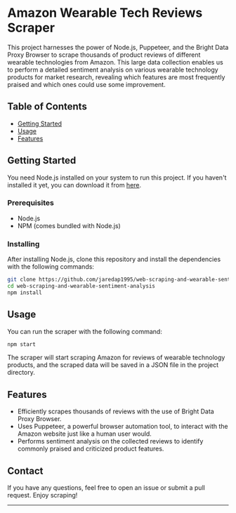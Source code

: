 # Amazon Wearable Tech Reviews Scraper

This project harnesses the power of Node.js, Puppeteer, and the Bright Data Proxy Browser to scrape thousands of product reviews of different wearable technologies from Amazon. This large data collection enables us to perform a detailed sentiment analysis on various wearable technology products for market research, revealing which features are most frequently praised and which ones could use some improvement.

## Table of Contents

- [Getting Started](#getting-started)
- [Usage](#usage)
- [Features](#features)

## Getting Started

You need Node.js installed on your system to run this project. If you haven't installed it yet, you can download it from [here](https://nodejs.org/).

### Prerequisites

- Node.js
- NPM (comes bundled with Node.js)

### Installing

After installing Node.js, clone this repository and install the dependencies with the following commands:

```sh
git clone https://github.com/jaredap1995/web-scraping-and-wearable-sentiment-analysis.git
cd web-scraping-and-wearable-sentiment-analysis
npm install
```

## Usage

You can run the scraper with the following command:

```sh
npm start
```

The scraper will start scraping Amazon for reviews of wearable technology products, and the scraped data will be saved in a JSON file in the project directory.

## Features

- Efficiently scrapes thousands of reviews with the use of Bright Data Proxy Browser.
- Uses Puppeteer, a powerful browser automation tool, to interact with the Amazon website just like a human user would.
- Performs sentiment analysis on the collected reviews to identify commonly praised and criticized product features.

## Contact

If you have any questions, feel free to open an issue or submit a pull request. Enjoy scraping!

------
